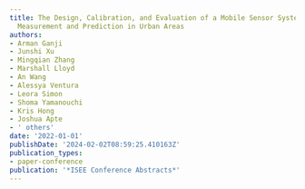 ```yaml
---
title: The Design, Calibration, and Evaluation of a Mobile Sensor System for Air Pollution
  Measurement and Prediction in Urban Areas
authors:
- Arman Ganji
- Junshi Xu
- Mingqian Zhang
- Marshall Lloyd
- An Wang
- Alessya Ventura
- Leora Simon
- Shoma Yamanouchi
- Kris Hong
- Joshua Apte
- ' others'
date: '2022-01-01'
publishDate: '2024-02-02T08:59:25.410163Z'
publication_types:
- paper-conference
publication: '*ISEE Conference Abstracts*'
---
```

